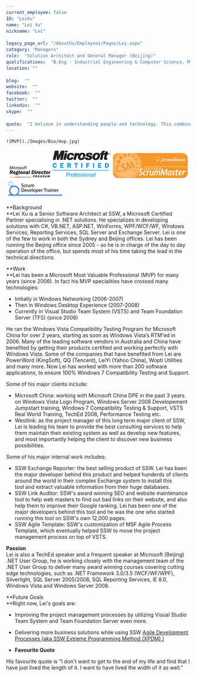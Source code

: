 ```yaml
---
current_employee: false
ID: "LeiXu"
name: "Lei Xu"
nickname: "Lei"

legacy_page_url: "/AboutUs/Employees/Pages/Lei.aspx"
category: "Managers"
role:  "Solution Architect and General Manager (Beijing)"
qualifications:  "B.Eng - Industrial Engineering & Computer Science, M.Info - Information Science "
location: ""

blog:  ""
website:  ""
facebook:  ""
twitter:  ""
linkedin:  ""
skype:  ""

quote:  "I believe in understanding people and technology. This combination has allowed me to build a great team that has built many great solutions... "
---
```


    ![MVP](./Images/Bio/mvp.jpg) 
  ![Region Director](./Images/Bio/regionalDirector.jpg) 
 ![MCP](./Images/Bio/MCP.png) 
 ![MCP](./Images/Bio/csm.png) 
 ![Certified Scrum Trainer](./Images/Bio/scrumtrainer.png) 


**Background  
 **Lei Xu is a Senior Software Architect at SSW, a Microsoft Certified Partner specialising in .NET solutions. He specializes in developing solutions with C#, VB.NET, ASP.NET, WinForms, WPF/WCF/WF, Windows Services, Reporting Services, SQL Server and Exchange Server. Lei is one of the few to work in both the Sydney and Beijing offices. Lei has been running the Beijing office since 2005 - so he is in charge of the day to day operation of the office, but spends most of his time taking the lead in the technical directions.

**Work  
 **Lei has been a Microsoft Most Valuable Professional (MVP) for many years (since 2006). In fact his MVP specialities have crossed many technologies:

*   Initially in Windows Networking (2006-2007) 
*   Then in Windows Desktop Experience (2007-2008) 
*   Currently in Visual Studio Team System (VSTS) and Team Foundation Server (TFS) (since 2008) 

He ran the Windows Vista Compatibility Testing Program for Microsoft China for over 2 years, starting as soon as Windows Vista’s RTM'ed in 2006. Many of the leading software vendors in Australia and China have benefited by getting their products certified and working perfectly with Windows Vista. Some of the companies that have benefited from Lei are PowerWord (KingSoft), QQ (Tencent), LeiYi (Yahoo China), Wopti Utilities and many more. Now Lei has worked with more than 200 software applications, to ensure 100% Windows 7 Compatibility Testing and Support.

Some of his major clients include:

*   Microsoft China: working with Microsoft China DPE in the past 3 years on Windows Vista Logo Program, Windows Server 2008 Developement Jumpstart training, Windows 7 Compatibility Testing & Support, VSTS Real World Training, TechEd 2008, Performance Testing etc. 
*   Westlink: as the project manager of this long term major client of SSW, Lei is leading his team to provide the best consulting services to help them maintain their existing system as well as develop new features, and most importantly helping the client to discover new business possibilities. 

Some of his major internal work includes:

*   SSW Exchange Reporter: the best selling product of SSW. Lei has been the major developer behind this product and helped hunderds of clients around the world in their complex Exchange system to install this tool and extract valuable information from their huge databases. 
*   SSW Link Auditor: SSW's award winning SEO and website maintenance tool to help web masters to find out bad links on their website, and also help them to improve their Google ranking. Lei has been one of the major developers behind this tool and he was the one who started running this tool on SSW's own 12,000 pages. 
*   SSW Agile Template: SSW's customization of MSF Agile Process Template, which eventually helped SSW to move the project management process on top of VSTS. 

**Passion**  
 Lei is also a TechEd speaker and a frequent speaker at Microsoft (Beijing) .NET User Group, he is working closely with the management team of the .NET User Group to deliver many award winning courses covering cutting edge technologies, such as .NET Framework 3.0/3.5 (WCF/WF/WPF), Silverlight, SQL Server 2005/2008, SQL Reporting Services, IE 8.0, Windows Vista and Windows Server 2008.

**Future Goals  
 **Right now, Lei's goals are:

*   Improving the project management processes by utilizing Visual Studio Team System and Team Foundation Server even more. 
*   Delivering more business solutions while using SSW [Agile Development Processes (aka SSW Extreme Programming Method (XPDM) )](/Standards/Management/RulesToBetterProjectManagement/Pages/Default.aspx) 

*   **Favourite Quote**

His favourite quote is "I don't want to get to the end of my life and find that I have just lived the length of it. I want to have lived the width of it as well."